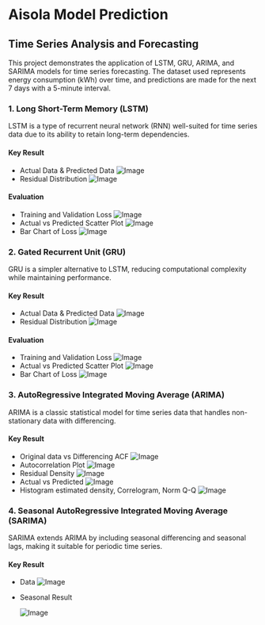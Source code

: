 # Aisola Model Prediction
## Time Series Analysis and Forecasting
This project demonstrates the application of LSTM, GRU, ARIMA, and SARIMA models for time series forecasting. The dataset used represents energy consumption (kWh) over time, and predictions are made for the next 7 days with a 5-minute interval.

### 1. Long Short-Term Memory (LSTM)
LSTM is a type of recurrent neural network (RNN) well-suited for time series data due to its ability to retain long-term dependencies.
#### Key Result
- Actual Data & Predicted Data
  ![Image](https://github.com/hayagooo/aisola_ml/blob/main/results/lstm/result4.png?raw=true)
- Residual Distribution
  ![Image](https://github.com/hayagooo/aisola_ml/blob/main/results/lstm/residual.png?raw=true)
#### Evaluation
- Training and Validation Loss
  ![Image](https://github.com/hayagooo/aisola_ml/blob/main/results/lstm/loss.png?raw=true)
- Actual vs Predicted Scatter Plot
  ![Image](https://github.com/hayagooo/aisola_ml/blob/main/results/lstm/predicted_scatter.png?raw=true)
- Bar Chart of Loss
  ![Image](https://github.com/hayagooo/aisola_ml/blob/main/results/lstm/loss_bar_chart.png?raw=true)

### 2. Gated Recurrent Unit (GRU)
GRU is a simpler alternative to LSTM, reducing computational complexity while maintaining performance.
#### Key Result
- Actual Data & Predicted Data
  ![Image](https://github.com/hayagooo/aisola_ml/blob/main/results/gru/result4.png?raw=true)
- Residual Distribution
  ![Image](https://github.com/hayagooo/aisola_ml/blob/main/results/gru/residual.png?raw=true)
#### Evaluation
- Training and Validation Loss
  ![Image](https://github.com/hayagooo/aisola_ml/blob/main/results/gru/loss.png?raw=true)
- Actual vs Predicted Scatter Plot
  ![Image](https://github.com/hayagooo/aisola_ml/blob/main/results/gru/loss_scatter.png?raw=true)
- Bar Chart of Loss
  ![Image](https://github.com/hayagooo/aisola_ml/blob/main/results/gru/loss_bar_chart.png?raw=true)

### 3. AutoRegressive Integrated Moving Average (ARIMA)
ARIMA is a classic statistical model for time series data that handles non-stationary data with differencing.
#### Key Result
- Original data vs Differencing ACF
  ![Image](https://github.com/hayagooo/aisola_ml/blob/main/results/arima/Original_vs_Differencing_ACF.png?raw=true)
- Autocorrelation Plot
  ![Image](https://github.com/hayagooo/aisola_ml/blob/main/results/arima/residual_density.png?raw=true)
- Residual Density
  ![Image](https://github.com/hayagooo/aisola_ml/blob/main/results/arima/autocorellation.png?raw=true)
- Actual vs Predicted
  ![Image](https://github.com/hayagooo/aisola_ml/blob/main/results/arima/actual_vs_predicted.png?raw=true)
- Histogram estimated density, Correlogram, Norm Q-Q
  ![Image](https://github.com/hayagooo/aisola_ml/blob/main/results/arima/spesification.png?raw=true)

### 4. Seasonal AutoRegressive Integrated Moving Average (SARIMA)
SARIMA extends ARIMA by including seasonal differencing and seasonal lags, making it suitable for periodic time series.
#### Key Result
- Data
  ![Image](https://github.com/hayagooo/aisola_ml/blob/main/results/sarima/data.png?raw=true)
- Seasonal Result
  
  ![Image](https://github.com/hayagooo/aisola_ml/blob/main/results/sarima/result.png?raw=true)
